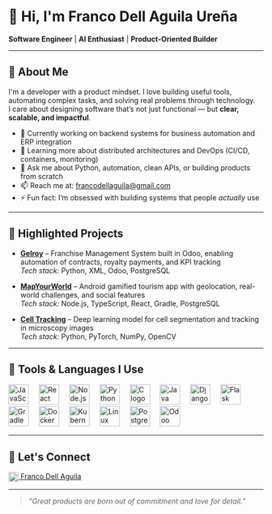 # 👋 Hi, I'm Franco Dell Aguila Ureña  
**Software Engineer** | **AI Enthusiast** | **Product-Oriented Builder**

---

## 🧠 About Me

I'm a developer with a product mindset. I love building useful tools, automating complex tasks, and solving real problems through technology.  
I care about designing software that’s not just functional — but **clear, scalable, and impactful**.

- 🔭 Currently working on backend systems for business automation and ERP integration  
- 🌱 Learning more about distributed architectures and DevOps (CI/CD, containers, monitoring)  
- 💬 Ask me about Python, automation, clean APIs, or building products from scratch  
- 📫 Reach me at: francodellaguila@gmail.com  
- ⚡ Fun fact: I’m obsessed with building systems that people *actually* use

---

## 🚀 Highlighted Projects

- [**Gelroy**](https://github.com/FrancoDellAguila/gelroy) – Franchise Management System built in Odoo, enabling automation of contracts, royalty payments, and KPI tracking  
  *Tech stack:* Python, XML, Odoo, PostgreSQL

- [**MapYourWorld**](https://github.com/FrancoDellAguila/MapYourWorld) – Android gamified tourism app with geolocation, real-world challenges, and social features  
  *Tech stack:* Node.js, TypeScript, React, Gradle, PostgreSQL  
  
- [**Cell Tracking**](https://github.com/FrancoDellAguila/cell-tracking) – Deep learning model for cell segmentation and tracking in microscopy images  
  *Tech stack:* Python, PyTorch, NumPy, OpenCV  

---

## 🧰 Tools & Languages I Use

<div align="left">
  <img src="https://cdn.jsdelivr.net/gh/devicons/devicon/icons/javascript/javascript-original.svg" height="40" alt="JavaScript logo" />
  <img width="12" />
  <img src="https://cdn.jsdelivr.net/gh/devicons/devicon/icons/react/react-original.svg" height="40" alt="React logo" />
  <img width="12" />
  <img src="https://cdn.jsdelivr.net/gh/devicons/devicon/icons/nodejs/nodejs-original.svg" height="40" alt="Node.js logo" />
  <img width="12" />
  <img src="https://cdn.jsdelivr.net/gh/devicons/devicon/icons/python/python-original.svg" height="40" alt="Python logo" />
  <img width="12" />
  <img src="https://cdn.jsdelivr.net/gh/devicons/devicon/icons/c/c-original.svg" height="40" alt="C logo" />
  <img width="12" />
  <img src="https://cdn.jsdelivr.net/gh/devicons/devicon/icons/java/java-original.svg" height="40" alt="Java logo" />
  <img width="12" />
  <img src="https://cdn.jsdelivr.net/gh/devicons/devicon/icons/django/django-plain.svg" height="40" alt="Django logo" />
  <img width="12" />
  <img src="https://cdn.jsdelivr.net/gh/devicons/devicon/icons/flask/flask-original.svg" height="40" alt="Flask logo" />
  <img width="12" />
  <img src="https://cdn.jsdelivr.net/gh/devicons/devicon/icons/gradle/gradle-original.svg" height="40" alt="Gradle logo" />
  <img width="12" />
  <img src="https://cdn.jsdelivr.net/gh/devicons/devicon/icons/docker/docker-original.svg" height="40" alt="Docker logo" />
  <img width="12" />
  <img src="https://cdn.jsdelivr.net/gh/devicons/devicon/icons/kubernetes/kubernetes-plain.svg" height="40" alt="Kubernetes logo" />
  <img width="12" />
  <img src="https://cdn.jsdelivr.net/gh/devicons/devicon/icons/linux/linux-original.svg" height="40" alt="Linux logo" />
  <img width="12" />
  <img src="https://cdn.jsdelivr.net/gh/devicons/devicon/icons/postgresql/postgresql-original.svg" height="40" alt="PostgreSQL logo" />
  <img width="12" />
  <img src="https://cdn.simpleicons.org/odoo/7A7A7A" height="40" alt="Odoo logo" />
</div>

---

## 🤝 Let's Connect

[<img src="https://cdn.jsdelivr.net/npm/simple-icons@v7/icons/linkedin.svg" alt="LinkedIn" height="20" style="vertical-align:middle"/> Franco Dell Aguila](https://www.linkedin.com/in/franco-dell-aguila/)

---

> *“Great products are born out of commitment and love for detail.”*
